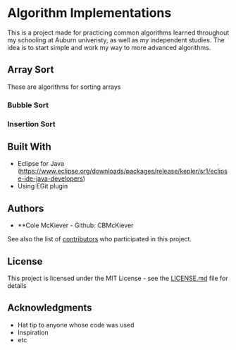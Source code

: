 # Algorithm Implementations

This is a project made for practicing common algorithms learned throughout my schooling at Auburn univeristy, as well as my independent studies. The idea is to start simple and work my way to more advanced algorithms.

## Array Sort

These are algorithms for sorting arrays

### Bubble Sort

### Insertion Sort

## Built With

* Eclipse for Java (https://www.eclipse.org/downloads/packages/release/kepler/sr1/eclipse-ide-java-developers)
* Using EGit plugin

## Authors

* **Cole McKiever - Github: CBMcKiever

See also the list of [contributors](https://github.com/your/project/contributors) who participated in this project.

## License

This project is licensed under the MIT License - see the [LICENSE.md](LICENSE.md) file for details

## Acknowledgments

* Hat tip to anyone whose code was used
* Inspiration
* etc
